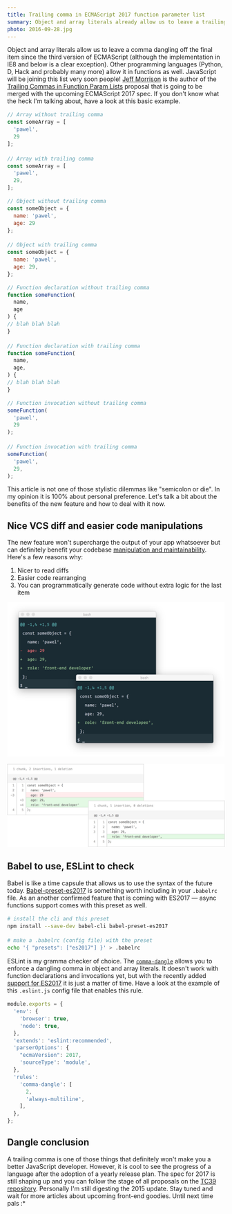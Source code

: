 ```yaml
---
title: Trailing comma in ECMAScript 2017 function parameter list
summary: Object and array literals already allow us to leave a trailing comma. ECMAScript 2017 adds the same functionality to the function parameter list.
photo: 2016-09-28.jpg
---
```


Object and array literals allow us to leave a comma dangling off the final item since the third version of ECMAScript (although the implementation in IE8 and below is a clear exception). Other programming languages (Python, D, Hack and probably many more) allow it in functions as well. JavaScript will be joining this list very soon people! [Jeff Morrison](https://twitter.com/lbljeffmo) is the author of the [Trailing Commas in Function Param Lists](https://jeffmo.github.io/es-trailing-function-commas/) proposal that is going to be merged with the upcoming ECMAScript 2017 spec. If you don't know what the heck I'm talking about, have a look at this basic example.

```js
// Array without trailing comma
const someArray = [
  'pawel',
  29
];

// Array with trailing comma
const someArray = [
  'pawel',
  29,
];
```

```js
// Object without trailing comma
const someObject = {
  name: 'pawel',
  age: 29
};

// Object with trailing comma
const someObject = {
  name: 'pawel',
  age: 29,
};
```

```js
// Function declaration without trailing comma
function someFunction(
  name,
  age
) {
// blah blah blah
}

// Function declaration with trailing comma
function someFunction(
  name,
  age,
) {
// blah blah blah
}
```

```js
// Function invocation without trailing comma
someFunction(
  'pawel',
  29
);

// Function invocation with trailing comma
someFunction(
  'pawel',
  29,
);
```

This article is not one of those stylistic dilemmas like "semicolon or die". In my opinion it is 100% about personal preference. Let's talk a bit about the benefits of the new feature and how to deal with it now.

## Nice VCS diff and easier code manipulations

The new feature won't supercharge the output of your app whatsoever but can definitely benefit your codebase [manipulation and maintainability](https://medium.com/@nikgraf/why-you-should-enforce-dangling-commas-for-multiline-statements-d034c98e36f8). Here's a few reasons why:

1. Nicer to read diffs
2. Easier code rearranging
3. You can programmatically generate code without extra logic for the last item

![Nicer diff of objet with trailing comma in iTerm](2016-09-28-1.jpg)

![Nicer diff of objet with trailing comma in Tower 2](2016-09-28-2.jpg)

## Babel to use, ESLint to check

Babel is like a time capsule that allows us to use the syntax of the future today. [Babel-preset-es2017](https://babeljs.io/docs/plugins/preset-es2017/) is something worth including in your `.babelrc` file. As an another confirmed feature that is coming with ES2017 — async functions support comes with this preset as well.

```bash
# install the cli and this preset
npm install --save-dev babel-cli babel-preset-es2017

# make a .babelrc (config file) with the preset
echo '{ "presets": ["es2017"] }' > .babelrc
```

ESLint is my gramma checker of choice. The [`comma-dangle`](http://eslint.org/docs/rules/comma-dangle) allows you to enforce a dangling comma in object and array literals. It doesn't work with function declarations and invocations yet, but with the recently added [support for ES2017](http://eslint.org/blog/2016/09/eslint-v3.6.0-released) it is just a matter of time. Have a look at the example of this `.eslint.js` config file that enables this rule.

```js
module.exports = {
  'env': {
    'browser': true,
    'node': true,
  },
  'extends': 'eslint:recommended',
  'parserOptions': {
    "ecmaVersion": 2017,
    'sourceType': 'module',
  },
  'rules':
    'comma-dangle': [
      2,
      'always-multiline',
    ],
  },
};
```

## Dangle conclusion

A trailing comma is one of those things that definitely won't make you a better JavaScript developer. However, it is cool to see the progress of a language after the adoption of a yearly release plan. The spec for 2017 is still shaping up and you can follow the stage of all proposals on the [TC39 repository](https://github.com/tc39/proposals). Personally I'm still digesting the 2015 update. Stay tuned and wait for more articles about upcoming front-end goodies. Until next time pals :*

